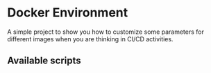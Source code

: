 # Docker Environment

A simple project to show you how to customize some parameters for different images when you are thinking in CI/CD activities.

## Available scripts
